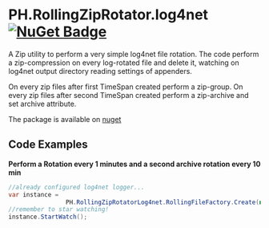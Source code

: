 # PH.RollingZipRotator.log4net [![NuGet Badge](https://buildstats.info/nuget/PH.RollingZipRotatorLog4net)](https://www.nuget.org/packages/PH.RollingZipRotatorLog4net/)

A Zip utility to perform a very simple log4net file rotation.
The code perform a zip-compression on every log-rotated file and delete it, watching on 
log4net output directory reading settings of appenders.


On every zip files after first TimeSpan created perform a zip-group.
On every zip files after second TimeSpan created perform a zip-archive and set archive attribute.

The package is available on  [nuget](https://www.nuget.org/packages/PH.RollingZipRotatorLog4net/) 

## Code Examples

**Perform a Rotation every 1 minutes and a second archive rotation every 10 min**
```c#
//already configured log4net logger...
var instance =
                PH.RollingZipRotatorLog4net.RollingFileFactory.Create(new TimeSpan(0, 1, 0), new TimeSpan(0, 10, 0));
//remember to star watching!
instance.StartWatch();
```
